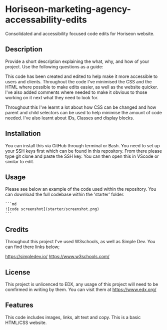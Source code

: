# Horiseon-marketing-agency-accessability-edits

Consolidated and accessibility focused code edits for Horiseon website.

## Description

Provide a short description explaining the what, why, and how of your project. Use the following questions as a guide:

This code has been created and edited to help make it more accessible to users and clients. Throughout the code I've minimised the CSS and the HTML where possible to make edits easier, as well as the website quicker. I've also added comments where needed to make it obvious to those working on it next what they need to look for. 

Throughout this I've learnt a lot about how CSS can be changed and how parent and child selectors can be used to help minimise the amount of code needed. I've also learnt about IDs, Classes and display blocks. 

## Installation

You can install this via GitHub through terminal or Bash. You need to set up your SSH keys first which can be found in this repository. From there please type git clone and paste the SSH key. You can then open this in VScode or similar to edit. 

## Usage

Please see below an example of the code used within the repository. You can download the full codebase within the 'starter' folder. 

    ```md
    ![code screenshot](starter/screenshot.png)
    ```
## Credits

Throughout this project I've used W3schools, as well as Simple Dev. You can find there links below; 

https://simpledev.io/
https://www.w3schools.com/

## License

This project is unlicenced to EDX, any usage of this project will need to be comfirmed in writing by them. You can visit them at https://www.edx.org/

## Features

This code includes images, links, alt text and copy. This is a basic HTML/CSS website. 

